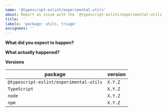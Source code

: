 ```yaml
---
name: '@typescript-eslint/experimental-utils'
about: Report an issue with the `@typescript-eslint/experimental-utils` package
title: ''
labels: 'package: utils, triage'
assignees: ''
---
```


**What did you expect to happen?**

**What actually happened?**

**Versions**

| package                                 | version |
| --------------------------------------- | ------- |
| `@typescript-eslint/experimental-utils` | `X.Y.Z` |
| `TypeScript`                            | `X.Y.Z` |
| `node`                                  | `X.Y.Z` |
| `npm`                                   | `X.Y.Z` |
